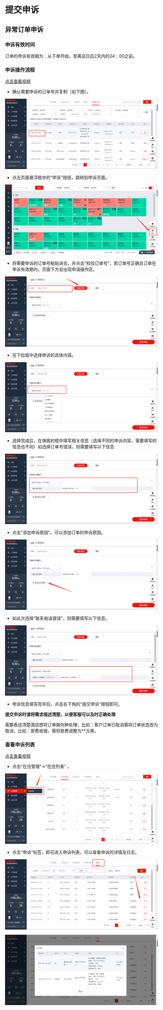 # 提交申诉

## 异常订单申诉

### 申诉有效时间

订单的申诉有效期为：从下单开始，至离店日后2天内的24：00之前。

### 申诉操作流程

[点击查看视频](http://crs-pms-vidio.oss-cn-beijing.aliyuncs.com/%E5%A4%9C%E5%AE%A1-%E6%8F%90%E4%BA%A4%E7%94%B3%E8%AF%89.mp4)

* 确认需要申诉的订单号并复制（如下图）。

![](../../../.gitbook/assets/image%20%28445%29.png)

* 点击页面悬浮框中的“申诉”按钮，跳转到申诉页面。

![](../../../.gitbook/assets/image%20%28337%29.png)

* 将需要申诉的订单号粘贴进去，并点击“校验订单号”，若订单号正确且订单在申诉有效期内，页面下方会出现申请操作区。

![](../../../.gitbook/assets/image%20%28319%29.png)

* 在下拉框中选择申诉的具体内容。

![](../../../.gitbook/assets/image%20%28144%29.png)

* 选择完成后，在弹窗的框中填写相关信息（选择不同的申诉内容，需要填写的信息也不同）如选择订单号错误，则需要填写以下信息

![](../../../.gitbook/assets/image%20%28367%29.png)

* 点击“添加申诉原因”，可以添加订单的申诉原因。

![](../../../.gitbook/assets/image%20%2827%29.png)

* 如此次选择“联系电话错误”，则需要填写以下信息。

![](../../../.gitbook/assets/image%20%28201%29.png)

* 申诉信息填写完毕后，点击右下角的“提交申诉”按钮即可。

**提交申诉时请将需求描述清楚，以便客服可以及时正确处理**

需要表述清楚酒店想将订单做何种处理，比如：客户订单已取消需将订单状态改为取消，比如：房费收错，需将房费调整为\*\*元等。

### 查看申诉列表

[点击查看视频](http://crs-pms-vidio.oss-cn-beijing.aliyuncs.com/%E5%A4%9C%E5%AE%A1-%E6%9F%A5%E7%9C%8B%E7%94%B3%E8%AF%89%E5%88%97%E8%A1%A8.mp4)

* 点击“在住管理”→“在住列表” 。

![](../../../.gitbook/assets/image%20%28164%29.png)

* 点击“申诉”标签，即可进入申诉列表，可以查看申诉的详情及日志。

![](../../../.gitbook/assets/image%20%28566%29.png)

![](../../../.gitbook/assets/image%20%28318%29.png)

